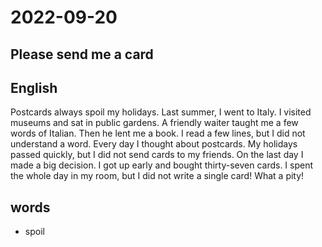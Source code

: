 # 2022-09-20 

## Please send me a card

## English
Postcards always spoil my holidays. Last summer, I went to Italy.
I visited museums and sat in public gardens. A friendly waiter taught
me a few words of Italian. Then he lent me a book. I read a few lines,
but I did not understand a word. Every day I thought about postcards.
My holidays passed quickly, but I did not send cards to my friends.
On the last day I made a big decision. I got up early and bought 
thirty-seven cards. I spent the whole day in my room, but I did not
write a single card! What a pity!


## words
* spoil
